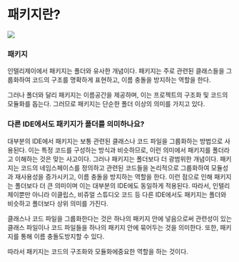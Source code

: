 # 패키지란?

![](https://velog.velcdn.com/images/chrios99/post/34e54ae2-9629-49ab-9dd9-a89be4030935/image.png)
### 패키지
인텔리제이에서 패키지는 폴더와 유사한 개념이다. 패키지는 주로 관련된 클래스들을 그룹화하여 코드의 구조를 명확하게 표현하고, 이름 충돌을 방지하는 역할을 한다.

그러나 폴더와 달리 패키지는 이름공간을 제공하며, 이는 프로젝트의 구조화 및 코드의 모듈화를 돕는다. 그러므로 패키지는 단순한 폴더 이상의 의미를 가지고 있다.

### 다른 IDE에서도 패키지가 폴더를 의미하나요?
대부분의 IDE에서 패키지는 보통 관련된 클래스나 코드 파일을 그룹화하는 방법으로 사용된다. 이는 특정 코드를 구성하는 방식과 비슷하므로, 이런 의미에서 패키지를 폴더라고 이해하는 것은 맞는 사고이다. 그러나 패키지는 폴더보다 더 광범위한 개념이다. 패키지는 코드의 네임스페이스를 정의하고 관련된 코드들을 논리적으로 그룹화하여 모듈성과 재사용성을 증가시키고, 이름 충돌을 방지하는 역할을 한다. 이런 점으로 인해 패키지는 폴더보다 더 큰 의미이며 이는 대부분의 IDE에도 동일하게 적용된다. 따라서, 인텔리제이뿐만 아니라 이클립스, 비쥬얼 스튜디오 코드 등 다른 IDE에서도 패키지는 폴더와 비슷하고 폴더보다 상위 의미를 가진다.

클래스나 코드 파일을 그룹화한다는 것은 하나의 패키지 안에 넣음으로써 관련성이 있는 클래스 파일이나 코드 파일들을 하나의 패키지 안에 묶어두는 것을 의미한다. 또한, 패키지를 통해 이름 충돌도방지할 수 있다.

따라서 패키지는 코드의 구조화와 모듈화에중요한 역할을 하는 것이다.